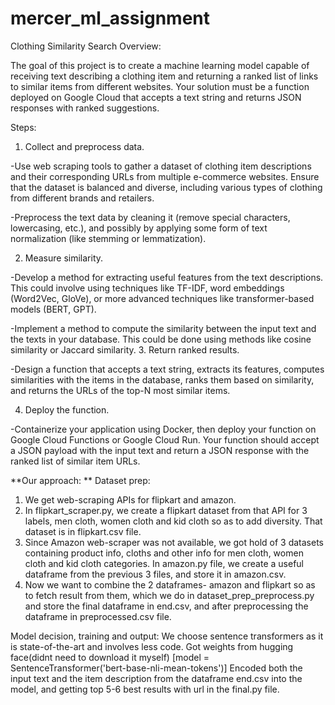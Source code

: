 # mercer_ml_assignment

Clothing Similarity Search
Overview:

The goal of this project is to create a machine learning model capable of receiving text describing a clothing item and returning a ranked list of links to similar items from different websites. Your solution must be a function deployed on Google Cloud that accepts a text string and returns JSON responses with ranked suggestions.



Steps:

1. Collect and preprocess data.

-Use web scraping tools to gather a dataset of clothing item descriptions and their corresponding URLs from multiple e-commerce websites. Ensure that the dataset is balanced and diverse, including various types of clothing from different brands and retailers.

-Preprocess the text data by cleaning it (remove special characters, lowercasing, etc.), and possibly by applying some form of text normalization (like stemming or lemmatization).

2. Measure similarity.

-Develop a method for extracting useful features from the text descriptions. This could involve using techniques like TF-IDF, word embeddings (Word2Vec, GloVe), or more advanced techniques like transformer-based models (BERT, GPT).

-Implement a method to compute the similarity between the input text and the texts in your database. This could be done using methods like cosine similarity or Jaccard similarity.
3. Return ranked results.

-Design a function that accepts a text string, extracts its features, computes similarities with the items in the database, ranks them based on similarity, and returns the URLs of the top-N most similar items.

4. Deploy the function.

-Containerize your application using Docker, then deploy your function on Google Cloud Functions or Google Cloud Run. Your function should accept a JSON payload with the input text and return a JSON response with the ranked list of similar item URLs.


**Our approach: **
Dataset prep:
1. We get web-scraping APIs for flipkart and amazon.
2. In flipkart_scraper.py, we create a flipkart dataset from that API for 3 labels, men cloth, women cloth and kid cloth so as to add diversity.
    That dataset is in flipkart.csv file.
3. Since Amazon web-scraper was not available, we got hold of 3 datasets containing product info, cloths and other info for men cloth, women cloth and kid cloth categories.
    In amazon.py file, we create a useful dataframe from the previous 3 files, and store it in amazon.csv.
4. Now we want to combine the 2 dataframes- amazon and flipkart so as to fetch result from them, which we do in dataset_prep_preprocess.py and store the final dataframe in end.csv, and after preprocessing the dataframe in preprocessed.csv file.


Model decision, training and output:
We choose sentence transformers as it is state-of-the-art and involves less code.
Got weights from hugging face(didnt need to download it myself) [model = SentenceTransformer('bert-base-nli-mean-tokens')]
Encoded both the input text and the item description from the dataframe end.csv into the model, and getting top 5-6 best results with url in the final.py file.



